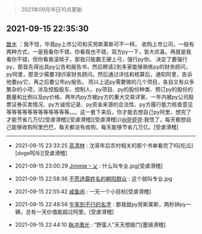 > 2021年09月16日10点更新
<link rel="stylesheet" href="https://cdn.jsdelivr.net/gh/taotie6/sampleJSON@main/css/photo_show.css">
<meta name="referrer" content="no-referrer" />


 ## 2021-09-15 22:35:30 

 [㪚木](https://www.coolapk.com/feed/30013149?shareKey=ZjI0NWIxMGQ1YjI4NjE0MjBhYzA~) ：我不信，毕竟py上市公司和买劳斯莱斯可不一样。
收购上市公司，一般有两种方式，一是我看你不错，你看我也不错，双方py一下，皆大欢喜。再就是我看你不错，但你看我滚犊子，那我只能霸王硬上弓，强行py你。
决定了要强行py，那首先得出具py公告和报告书<!--break-->，然后聘请2到多家能够熟练py的财务顾问，py阿里，那至少需要3到5家财务顾问。然后通过评估和核算后，通知阿里，告诉他要py它，再之后要公布py报告。
而以上这py需要做的几个项目，各自又有众多繁杂的小项，涉及控股股东、控制人、py项目、py的股份种类、预订py的股份的数量和比例以及py价格、两年内py方被py方的重大交易详案、一年内被py公司股票证券买卖情况、py方诚信记录、py资金来源的合法性、py方履行能力核查意见等等等等等等等等等等等等。。。这一套下来后，你才能去想自己py阿里，想完了才能节省几万亿[受虐滑稽][受虐滑稽][受虐滑稽]//<a class="feed-link-uname" href="/u/戼戼戼">@戼戼戼</a>:我悟了，每天都想自己能够收购阿里巴巴，每天都没有收购，每天能够节省几万亿。[受虐滑稽] 

<div class="album">
</div>

 ------- 

- 2021-09-15 23:33:25 [高清林](uid=8114305) : 沈哥年后农村相关的那个书单看完了吗[吃瓜][doge呵斥][受虐滑稽] 

- 2021-09-15 23:00:29 [Jimmie丶乂](uid=8304178) : 什么叫专业.jpg[受虐滑稽] 

- 2021-09-15 22:58:36 [不愿透露姓名的朝阳群众](uid=2170943) : 这个就叫专业.jpg 

- 2021-09-15 22:55:42 [咸鱼闲](uid=3783511) : 一天一个小目标[受虐滑稽] 

- 2021-09-15 22:48:56 [牛笔到不行的名字](uid=2374460) : 那我就py劳斯莱斯，两秒钟py一辆，总有一天价值能超过阿里。[受虐滑稽] 

- 2021-09-15 22:44:10 [脉冲激光](uid=1825566) : “野蛮人”天天想敲门[墨镜滑稽] 

